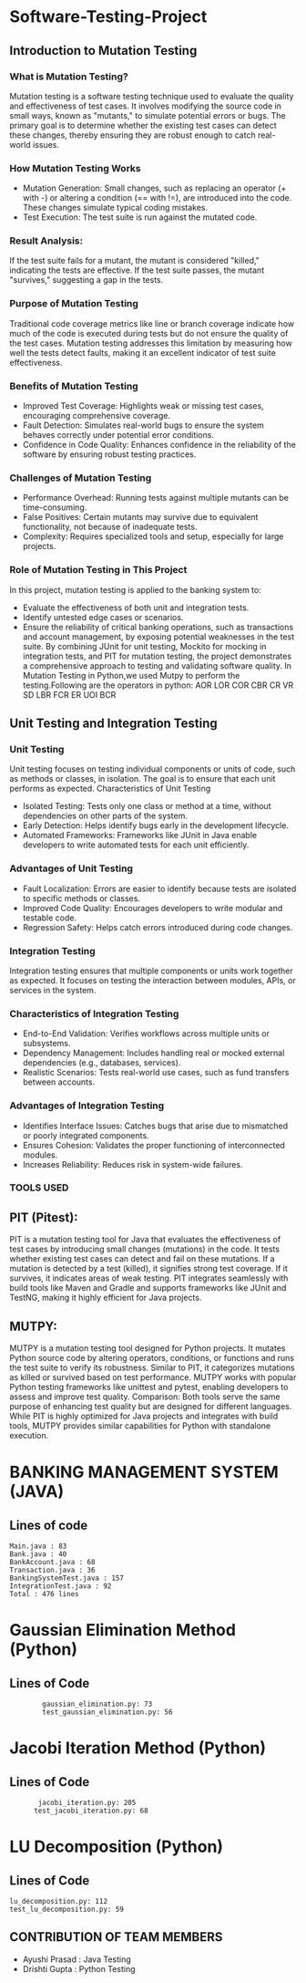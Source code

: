 # Software-Testing-Project
## Introduction to Mutation Testing
### What is Mutation Testing?
Mutation testing is a software testing technique used to evaluate the quality and effectiveness of test cases. It involves modifying the source code in small ways, known as "mutants," to simulate potential errors or bugs. The primary goal is to determine whether the existing test cases can detect these changes, thereby ensuring they are robust enough to catch real-world issues.
### How Mutation Testing Works
* Mutation Generation: Small changes, such as replacing an operator (+ with -) or altering a condition (== with !=), are introduced into the code. These changes simulate typical coding mistakes.
* Test Execution: The test suite is run against the mutated code.
### Result Analysis:
If the test suite fails for a mutant, the mutant is considered "killed," indicating the tests are effective.
If the test suite passes, the mutant "survives," suggesting a gap in the tests.
### Purpose of Mutation Testing
Traditional code coverage metrics like line or branch coverage indicate how much of the code is executed during tests but do not ensure the quality of the test cases. Mutation testing addresses this limitation by measuring how well the tests detect faults, making it an excellent indicator of test suite effectiveness.
### Benefits of Mutation Testing
* Improved Test Coverage: Highlights weak or missing test cases, encouraging comprehensive coverage.
* Fault Detection: Simulates real-world bugs to ensure the system behaves correctly under potential error conditions.
* Confidence in Code Quality: Enhances confidence in the reliability of the software by ensuring robust testing practices.
### Challenges of Mutation Testing
* Performance Overhead: Running tests against multiple mutants can be time-consuming.
* False Positives: Certain mutants may survive due to equivalent functionality, not because of inadequate tests.
* Complexity: Requires specialized tools and setup, especially for large projects.
### Role of Mutation Testing in This Project
In this project, mutation testing is applied to the banking system to:
* Evaluate the effectiveness of both unit and integration tests.
* Identify untested edge cases or scenarios.
* Ensure the reliability of critical banking operations, such as transactions and account management, by exposing potential weaknesses in the test suite.
By combining JUnit for unit testing, Mockito for mocking in integration tests, and PIT for mutation testing, the project demonstrates a comprehensive approach to testing and validating software quality.
In Mutation Testing in Python,we used Mutpy to perform the testing.Following are the operators in python:
AOR
LOR
COR
CBR
CR
VR
SD
LBR
FCR
ER
UOI
BCR


## Unit Testing and Integration Testing
### Unit Testing
Unit testing focuses on testing individual components or units of code, such as methods or classes, in isolation. The goal is to ensure that each unit performs as expected.
Characteristics of Unit Testing
* Isolated Testing: Tests only one class or method at a time, without dependencies on other parts of the system.
* Early Detection: Helps identify bugs early in the development lifecycle.
* Automated Frameworks: Frameworks like JUnit in Java enable developers to write automated tests for each unit efficiently.
### Advantages of Unit Testing
* Fault Localization: Errors are easier to identify because tests are isolated to specific methods or classes.
* Improved Code Quality: Encourages developers to write modular and testable code.
* Regression Safety: Helps catch errors introduced during code changes.

### Integration Testing
Integration testing ensures that multiple components or units work together as expected. It focuses on testing the interaction between modules, APIs, or services in the system.
### Characteristics of Integration Testing
* End-to-End Validation: Verifies workflows across multiple units or subsystems.
* Dependency Management: Includes handling real or mocked external dependencies (e.g., databases, services).
* Realistic Scenarios: Tests real-world use cases, such as fund transfers between accounts.
### Advantages of Integration Testing
* Identifies Interface Issues: Catches bugs that arise due to mismatched or poorly integrated components.
* Ensures Cohesion: Validates the proper functioning of interconnected modules.
* Increases Reliability: Reduces risk in system-wide failures.


### TOOLS USED
## PIT (Pitest):
PIT is a mutation testing tool for Java that evaluates the effectiveness of test cases by introducing small changes (mutations) in the code. It tests whether existing test cases can detect and fail on these mutations. If a mutation is detected by a test (killed), it signifies strong test coverage. If it survives, it indicates areas of weak testing. PIT integrates seamlessly with build tools like Maven and Gradle and supports frameworks like JUnit and TestNG, making it highly efficient for Java projects.
## MUTPY:
MUTPY is a mutation testing tool designed for Python projects. It mutates Python source code by altering operators, conditions, or functions and runs the test suite to verify its robustness. Similar to PIT, it categorizes mutations as killed or survived based on test performance. MUTPY works with popular Python testing frameworks like unittest and pytest, enabling developers to assess and improve test quality.
Comparison:
Both tools serve the same purpose of enhancing test quality but are designed for different languages. While PIT is highly optimized for Java projects and integrates with build tools, MUTPY provides similar capabilities for Python with standalone execution.




# BANKING MANAGEMENT SYSTEM (JAVA)
## Lines of code 
	Main.java : 83
	Bank.java : 40
	BankAccount.java : 68
	Transaction.java : 36
	BankingSystemTest.java : 157
	IntegrationTest.java : 92
	Total : 476 lines 






# Gaussian Elimination Method (Python)
## Lines of Code
            gaussian_elimination.py: 73
            test_gaussian_elimination.py: 56



# Jacobi Iteration Method  (Python)
## Lines of Code
           jacobi_iteration.py: 205
          test_jacobi_iteration.py: 68
	

# LU Decomposition   (Python)
## Lines of Code
	lu_decomposition.py: 112
	test_lu_decomposition.py: 59


     



## CONTRIBUTION OF TEAM MEMBERS 
* Ayushi Prasad : Java Testing
* Drishti Gupta : Python Testing
